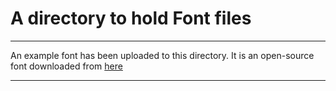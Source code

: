 # A directory to hold Font files

----

An example font has been uploaded to this directory. It is an open-source font downloaded from [here](https://www.wfonts.com/font/freesans)

---
